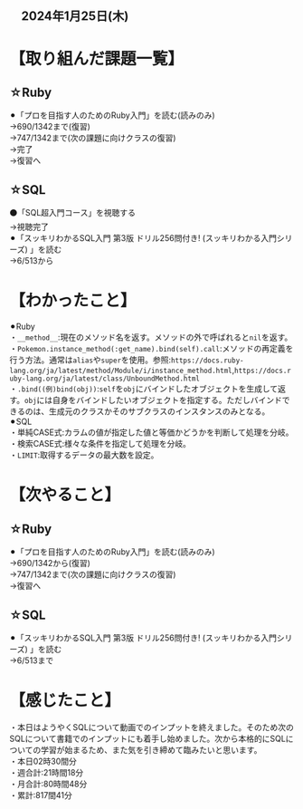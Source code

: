 ## 　2024年1月25日(木)
# 【取り組んだ課題一覧】
## ☆Ruby
⚫︎「プロを目指す人のためのRuby入門」を読む(読みのみ)<br>
→690/1342まで(復習)<br>
→747/1342まで(次の課題に向けクラスの復習)<br>
→完了<br>
→復習へ<br>
## ☆SQL
⚫「SQL超入門コース」を視聴する<br>
→視聴完了<br>
⚫︎「スッキリわかるSQL入門 第3版 ドリル256問付き! (スッキリわかる入門シリーズ) 」を読む<br>
→6/513から<br>
# 【わかったこと】
⚫︎Ruby<br>
・`__method__`:現在のメソッド名を返す。メソッドの外で呼ばれると`nil`を返す。<br>
・`Pokemon.instance_method(:get_name).bind(self).call`:メソッドの再定義を行う方法。通常は`alias`や`super`を使用。参照:`https://docs.ruby-lang.org/ja/latest/method/Module/i/instance_method.html`,`https://docs.ruby-lang.org/ja/latest/class/UnboundMethod.html`<br>
・`.bind((例)bind(obj))`:`self`を`obj`にバインドしたオブジェクトを生成して返す。`obj`には自身をバインドしたいオブジェクトを指定する。ただしバインドできるのは、生成元のクラスかそのサブクラスのインスタンスのみとなる。<br>
⚫︎SQL<br>
・単純CASE式:カラムの値が指定した値と等価かどうかを判断して処理を分岐。<br>
・検索CASE式:様々な条件を指定して処理を分岐。<br>
・`LIMIT`:取得するデータの最大数を設定。<br>
# 【次やること】
## ☆Ruby
⚫︎「プロを目指す人のためのRuby入門」を読む(読みのみ)<br>
→690/1342から(復習)<br>
→747/1342まで(次の課題に向けクラスの復習)<br>
→復習へ<br>
## ☆SQL
⚫︎「スッキリわかるSQL入門 第3版 ドリル256問付き! (スッキリわかる入門シリーズ) 」を読む<br>
→6/513まで<br>
# 【感じたこと】
・本日はようやくSQLについて動画でのインプットを終えました。そのため次のSQLについて書籍でのインプットにも着手し始めました。次から本格的にSQLについての学習が始まるため、また気を引き締めて臨みたいと思います。<br>
・本日02時30間分<br>
・週合計:21時間18分<br>
・月合計:80時間48分<br>
・累計:817間41分<br>
